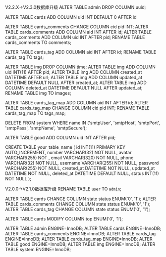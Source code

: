 V2.2.X->V2.3.0数据库升级
ALTER TABLE admin DROP COLUMN uuid;

ALTER TABLE cards ADD COLUMN uid INT DEFAULT 0 AFTER id

ALTER TABLE cards_comments CHANGE COLUMN cid pid INT;
ALTER TABLE cards_comments ADD COLUMN aid INT AFTER id;
ALTER TABLE cards_comments ADD COLUMN uid INT AFTER pid;
RENAME TABLE cards_comments TO comments;

ALTER TABLE cards_tag ADD COLUMN aid INT AFTER id;
RENAME TABLE cards_tag TO tags;

ALTER TABLE img DROP COLUMN time;
ALTER TABLE img ADD COLUMN uid INT(11) AFTER pid;
ALTER TABLE img ADD COLUMN created_at DATETIME AFTER url;
ALTER TABLE img ADD COLUMN updated_at DATETIME DEFAULT NULL AFTER created_at;
ALTER TABLE img ADD COLUMN deleted_at DATETIME DEFAULT NULL AFTER updated_at;
RENAME TABLE img TO images;

ALTER TABLE cards_tag_map ADD COLUMN aid INT AFTER id;
ALTER TABLE cards_tag_map CHANGE COLUMN cid pid INT;
RENAME TABLE cards_tag_map TO tags_map;

DELETE FROM system WHERE name IN ('smtpUser', 'smtpHost', 'smtpPort', 'smtpPass', 'smtpName', 'smtpSecure');

ALTER TABLE good ADD COLUMN uid INT AFTER pid;

CREATE TABLE your_table_name (
    id INT(11) PRIMARY KEY AUTO_INCREMENT,
    number VARCHAR(32) NOT NULL,
    avatar VARCHAR(255) NOT ,
    email VARCHAR(320) NOT NULL,
    phone VARCHAR(32) NOT NULL,
    username VARCHAR(255) NOT NULL,
    password VARCHAR(255) NOT NULL,
    created_at DATETIME NOT NULL,
    updated_at DATETIME NOT NULL,
    deleted_at DATETIME DEFAULT NULL,
    status INT(11) NOT NULL
);



V2.0.0->V2.1.0数据库升级
RENAME TABLE `user` TO `admin`;

ALTER TABLE cards CHANGE COLUMN state status ENUM('0', '1');
ALTER TABLE cards_comments CHANGE COLUMN state status ENUM('0', '1');
ALTER TABLE cards_tag CHANGE COLUMN state status ENUM('0', '1');

ALTER TABLE cards MODIFY COLUMN top ENUM('0', '1');

ALTER TABLE admin ENGINE=InnoDB;
ALTER TABLE cards ENGINE=InnoDB;
ALTER TABLE cards_comments ENGINE=InnoDB;
ALTER TABLE cards_tag ENGINE=InnoDB;
ALTER TABLE cards_tag_map ENGINE=InnoDB;
ALTER TABLE good ENGINE=InnoDB;
ALTER TABLE img ENGINE=InnoDB;
ALTER TABLE system ENGINE=InnoDB;